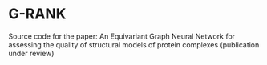 # G-RANK
Source code for the paper: An Equivariant Graph Neural Network for assessing the quality of structural models of protein complexes (publication under review)
